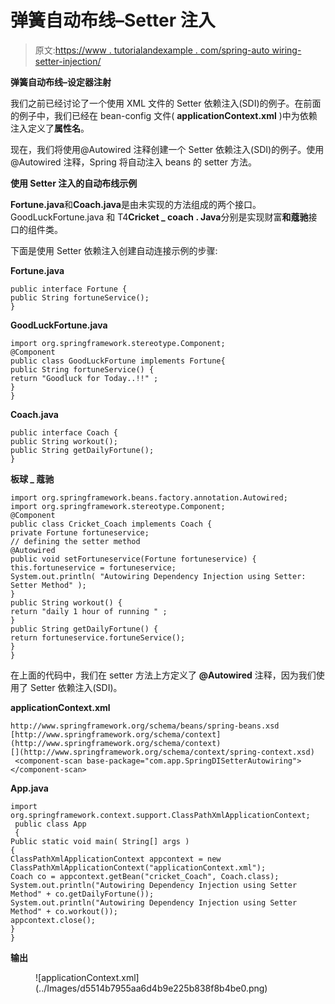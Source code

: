 # 弹簧自动布线–Setter 注入

> 原文:[https://www . tutorialandexample . com/spring-auto wiring-setter-injection/](https://www.tutorialandexample.com/spring-autowiring-setter-injection/)

**弹簧自动布线–设定器注射**

我们之前已经讨论了一个使用 XML 文件的 Setter 依赖注入(SDI)的例子。在前面的例子中，我们已经在 bean-config 文件( **applicationContext.xml** )中为依赖注入定义了**属性名**。

现在，我们将使用@Autowired 注释创建一个 Setter 依赖注入(SDI)的例子。使用@Autowired 注释，Spring 将自动注入 beans 的 setter 方法。

**使用 Setter 注入的自动布线示例**

**Fortune.java**和**Coach.java**是由未实现的方法组成的两个接口。GoodLuckFortune.java 和 T4**Cricket _ coach . Java**分别是实现财富**和蔻驰**接口的组件类。

下面是使用 Setter 依赖注入创建自动连接示例的步骤:

**Fortune.java**

```
public interface Fortune {
public String fortuneService();
} 
```

**GoodLuckFortune.java**

```
import org.springframework.stereotype.Component;
@Component
public class GoodLuckFortune implements Fortune{
public String fortuneService() {
return "Goodluck for Today..!!" ;
}
} 
```

**Coach.java**

```
public interface Coach {
public String workout();
public String getDailyFortune();
} 
```

**板球 _ 蔻驰**

```
import org.springframework.beans.factory.annotation.Autowired;
import org.springframework.stereotype.Component;
@Component
public class Cricket_Coach implements Coach {
private Fortune fortuneservice;
// defining the setter method
@Autowired
public void setFortuneservice(Fortune fortuneservice) {
this.fortuneservice = fortuneservice; 
System.out.println( "Autowiring Dependency Injection using Setter: Setter Method" );
}
public String workout() {
return "daily 1 hour of running " ;
}
public String getDailyFortune() { 
return fortuneservice.fortuneService();
}
} 
```

在上面的代码中，我们在 setter 方法上方定义了 **@Autowired** 注释，因为我们使用了 Setter 依赖注入(SDI)。

**applicationContext.xml**

```
http://www.springframework.org/schema/beans/spring-beans.xsd
[http://www.springframework.org/schema/context](http://www.springframework.org/schema/context)
[](http://www.springframework.org/schema/context/spring-context.xsd)
 <component-scan base-package="com.app.SpringDISetterAutowiring"></component-scan>  
```

**App.java**

```
import org.springframework.context.support.ClassPathXmlApplicationContext;
 public class App 
 {
Public static void main( String[] args )
{
ClassPathXmlApplicationContext appcontext = new ClassPathXmlApplicationContext("applicationContext.xml");
Coach co = appcontext.getBean("cricket_Coach", Coach.class);
System.out.println("Autowiring Dependency Injection using Setter Method" + co.getDailyFortune());
System.out.println("Autowiring Dependency Injection using Setter Method" + co.workout());
appcontext.close();
}
}
```

**输出**

<figure class="aligncenter">![applicationContext.xml](../Images/d5514b7955aa6d4b9e225b838f8b4be0.png)</figure>